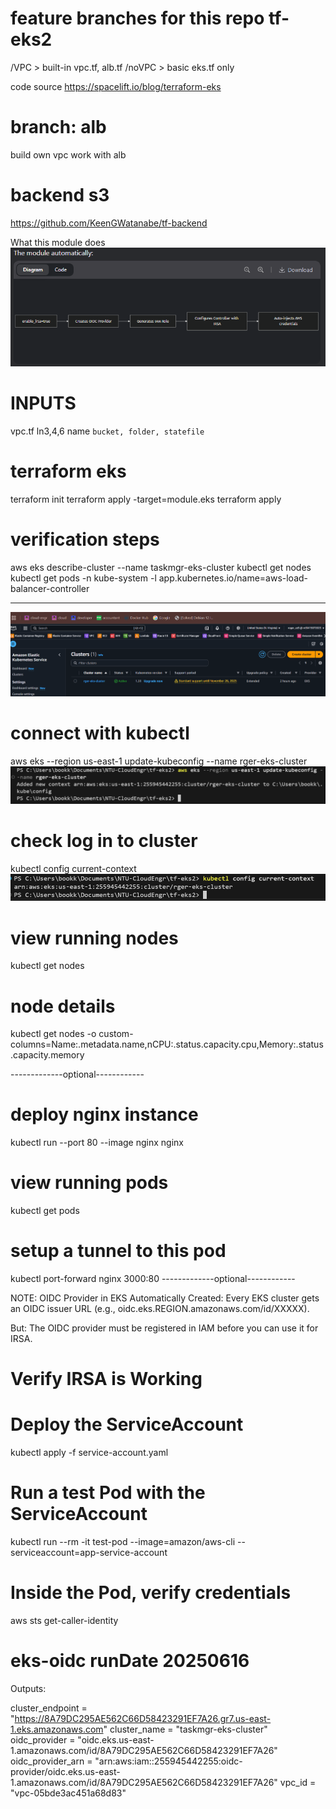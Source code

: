 # feature branches for this repo tf-eks2
/VPC > built-in vpc.tf, alb.tf
/noVPC > basic eks.tf only

code source
https://spacelift.io/blog/terraform-eks

# branch: alb
build own vpc work with alb
# backend s3
https://github.com/KeenGWatanabe/tf-backend

What this module does
![alt text](image.png)

# INPUTS
vpc.tf ln3,4,6 name `bucket, folder, statefile`

# terraform eks
terraform init
terraform apply -target=module.eks
terraform apply

# verification steps
aws eks describe-cluster --name taskmgr-eks-cluster
kubectl get nodes
kubectl get pods -n kube-system -l app.kubernetes.io/name=aws-load-balancer-controller

---------------------------------------------------------------------------------------
![eks-cluster on aws](/images/EKSclusterOnAws.png)

# connect with kubectl
aws eks --region us-east-1 update-kubeconfig --name rger-eks-cluster
![eks-kubectl-update](/images/eks-kubectl-update.png)

# check log in to cluster
kubectl config current-context
![eks-kubectl-current](/images/eks-kubectl-current.png)

# view running nodes
kubectl get nodes

# node details
kubectl get nodes -o custom-columns=Name:.metadata.name,nCPU:.status.capacity.cpu,Memory:.status.capacity.memory



-------------optional------------
# deploy nginx instance
kubectl run --port 80 --image nginx nginx

# view running pods
kubectl get pods

# setup a tunnel to this pod
kubectl port-forward nginx 3000:80
-------------optional------------

NOTE:
OIDC Provider in EKS
Automatically Created: Every EKS cluster gets an OIDC issuer URL (e.g., oidc.eks.REGION.amazonaws.com/id/XXXXX).

But: The OIDC provider must be registered in IAM before you can use it for IRSA.


# Verify IRSA is Working
# Deploy the ServiceAccount
kubectl apply -f service-account.yaml

# Run a test Pod with the ServiceAccount
kubectl run --rm -it test-pod --image=amazon/aws-cli --serviceaccount=app-service-account

# Inside the Pod, verify credentials
aws sts get-caller-identity

# eks-oidc runDate 20250616
Outputs:

cluster_endpoint = "https://8A79DC295AE562C66D58423291EF7A26.gr7.us-east-1.eks.amazonaws.com"
cluster_name = "taskmgr-eks-cluster"
oidc_provider = "oidc.eks.us-east-1.amazonaws.com/id/8A79DC295AE562C66D58423291EF7A26"
oidc_provider_arn = "arn:aws:iam::255945442255:oidc-provider/oidc.eks.us-east-1.amazonaws.com/id/8A79DC295AE562C66D58423291EF7A26"
vpc_id = "vpc-05bde3ac451a68d83"

